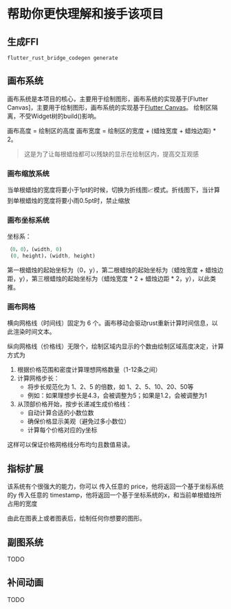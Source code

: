 # 帮助你更快理解和接手该项目

## 生成FFI
```shell
flutter_rust_bridge_codegen generate
```

## 画布系统
画布系统是本项目的核心，主要用于绘制图形，画布系统的实现基于[Flutter Canvas]，主要用于绘制图形，画布系统的实现基于[Flutter Canvas](flutter.dev/development/ui/graphics/canvas)。
绘制区隔离，不受Widget树的build()影响。

画布高度 = 绘制区的高度
画布宽度 = 绘制区的宽度 + (蜡烛宽度 + 蜡烛边距) * 2。
> 这是为了让每根蜡烛都可以残缺的显示在绘制区内，提高交互观感

### 画布缩放系统
当单根蜡烛的宽度将要小于1pt的时候，切换为折线图📈模式。折线图下，当计算到单根蜡烛的宽度将要小雨0.5pt时，禁止缩放


### 画布坐标系统
坐标系：
```dart
（0，0），(width, 0)
 (0, height)，(width, height)
```
第一根蜡烛的起始坐标为（0，y），第二根蜡烛的起始坐标为（蜡烛宽度 + 蜡烛边距，y），第三根蜡烛的起始坐标为（蜡烛宽度 * 2 + 蜡烛边距 * 2，y），以此类推。

### 画布网格

横向网格线（时间线）固定为 6 个。画布移动会驱动rust重新计算时间信息，以此渲染时间文本。

纵向网格线（价格线）无限个，绘制区域内显示的个数由绘制区域高度决定，计算方式为

1. 根据价格范围和密度计算理想网格数量（1-12条之间）
2. 计算网格步长：
   - 将步长规范化为 1、2、5 的倍数，如 1、2、5、10、20、50等
   - 例如：如果理想步长是4.3，会被调整为5；如果是1.2，会被调整为1
3. 从顶部价格开始，按步长递减生成价格线：
   - 自动计算合适的小数位数
   - 确保价格显示美观（避免过多小数位）
   - 计算每个价格对应的y坐标


这样可以保证价格网格线分布均匀且数值易读。

## 指标扩展
该系统有个很强大的能力，你可以
传入任意的 price，他将返回一个基于坐标系统的y
传入任意的 timestamp，他将返回一个基于坐标系统的x，和当前单根蜡烛所占用的宽度

由此在图表上或者图表后，绘制任何你想要的图形。




## 副图系统
TODO

## 补间动画
TODO